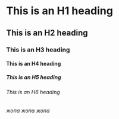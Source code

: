 # This is an H1 heading
## This is an H2 heading
### This is an H3 heading
#### This is an H4 heading
##### This is an H5 heading
###### This is an H6 heading
###### жопа жопа жопа
